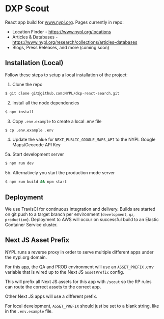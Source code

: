 # DXP Scout

React app build for www.nypl.org. Pages currently in repo:

- Location Finder - https://www.nypl.org/locations
- Articles & Databases - https://www.nypl.org/research/collections/articles-databases
- Blogs, Press Releases, and more (coming soon)

## Installation (Local)

Follow these steps to setup a local installation of the project:

1. Clone the repo

```sh
$ git clone git@github.com:NYPL/dxp-react-search.git
```

2. Install all the node dependencies

```sh
$ npm install
```

3. Copy `.env.example` to create a local .env file

```sh
$ cp .env.example .env
```

4. Update the value for `NEXT_PUBLIC_GOOGLE_MAPS_API` to the NYPL Google Maps/Geocode API Key

5a. Start development server

```sh
$ npm run dev
```

5b. Alternatively you start the production mode server

```sh
$ npm run build && npm start
```

## Deployment

We use TravisCI for continuous integration and delivery. Builds are started on git push to a target branch per environment (`development`, `qa`, `production`). Deployment to AWS will occur on successful build to an Elastic Container Service cluster.

## Next JS Asset Prefix

NYPL runs a reverse proxy in order to serve multiple different apps under the nypl.org domain.

For this app, the QA and PROD environment will use an `ASSET_PREFIX` .env variable that is wired up to the Next JS `assetPrefix` config.

This will prefix all Next JS assets for this app with `/scout` so the RP rules can route the correct assets to the correct app.

Other Next JS apps will use a different prefix.

For local development, `ASSET_PREFIX` should just be set to a blank string, like in the `.env.example` file.

